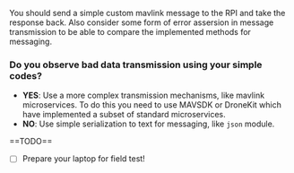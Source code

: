 You should send a simple custom mavlink message to the RPI and take the response back. Also consider some form of error assersion in message transmission to be able to compare the implemented methods for messaging.

### Do you observe bad data transmission using your simple codes?
- __YES__: Use a more complex transmission mechanisms, like mavlink microservices. To do this you need to use MAVSDK or DroneKit which have implemented a subset of standard microservices.
- __NO__: Use simple serialization to text for messaging, like `json` module.

==TODO==
- [ ] Prepare your laptop for field test!
